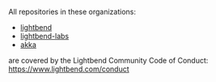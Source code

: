 All repositories in these organizations:

* [lightbend](https://github.com/lightbend)
* [lightbend-labs](https://github.com/lightbend-labs)
* [akka](https://github.com/akka)

are covered by the Lightbend Community Code of Conduct: https://www.lightbend.com/conduct
